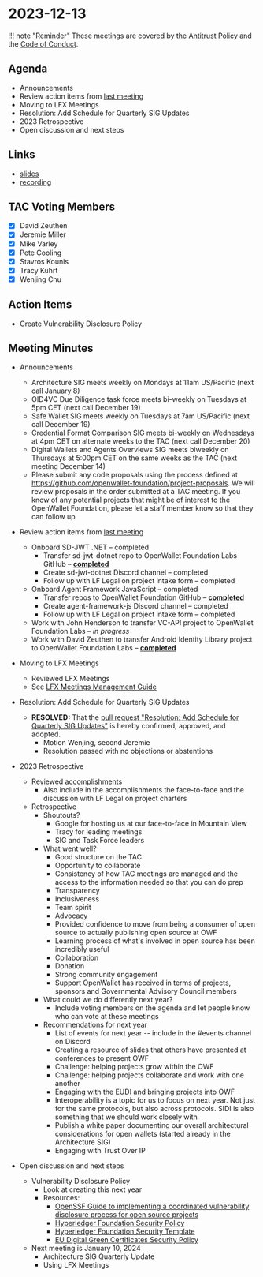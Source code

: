 # 2023-12-13

!!! note "Reminder"
    These meetings are covered by the [Antitrust Policy](../../governance/antitrust.md) and the [Code of Conduct](../../governance/code-of-conduct.md).

## Agenda
- Announcements
- Review action items from [last meeting](https://tac.openwallet.foundation/meetings/2023/2023-11-29/#action-items)
- Moving to LFX Meetings
- Resolution: Add Schedule for Quarterly SIG Updates
- 2023 Retrospective
- Open discussion and next steps

## Links
- [slides](https://docs.google.com/presentation/d/10lxFLi3B9hzXQllonVFVCQA3vDRlDTeYrzNkhp9kqzg/edit?usp=sharing)
- [recording](https://zoom.us/rec/share/V8P2M0deIr6ceWvtb1Xl4ly5LR0TCpy_O5FqSfw8whpuioXwm-LMawEIYTYVPzZq.VrzRcOgN9q1ghqJp)

## TAC Voting Members

- [x] David Zeuthen
- [x] Jeremie Miller
- [x] Mike Varley
- [x] Pete Cooling
- [x] Stavros Kounis
- [x] Tracy Kuhrt
- [x] Wenjing Chu

## Action Items
- Create Vulnerability Disclosure Policy

## Meeting Minutes
- Announcements
    - Architecture SIG  meets weekly on Mondays at 11am US/Pacific (next call January 8)
    - OID4VC Due Diligence task force meets bi-weekly on Tuesdays at 5pm CET (next call December 19)
    - Safe Wallet SIG meets weekly on Tuesdays at 7am US/Pacific (next call December 19)
    - Credential Format Comparison SIG meets bi-weekly on Wednesdays at 4pm CET on alternate weeks to the TAC (next call December 20)
    - Digital Wallets and Agents Overviews SIG meets biweekly on Thursdays at 5:00pm CET on the same weeks as the TAC (next meeting December 14)
    - Please submit any code proposals using the process defined at https://github.com/openwallet-foundation/project-proposals. We will review proposals in the order submitted at a TAC meeting. If you know of any potential projects that might be of interest to the OpenWallet Foundation, please let a staff member know so that they can follow up

- Review action items from [last meeting](./2023-11-29.md#action-items)
    - Onboard SD-JWT .NET – completed
        - Transfer sd-jwt-dotnet repo to OpenWallet Foundation Labs GitHub – **[completed](https://github.com/openwallet-foundation-labs/sd-jwt-dotnet)**
        - Create sd-jwt-dotnet Discord channel – completed
        - Follow up with LF Legal on project intake form – completed
    - Onboard Agent Framework JavaScript – completed
        - Transfer repos to OpenWallet Foundation GitHub – **[completed](https://github.com/openwallet-foundation/agent-framework-javascript)**
        - Create agent-framework-js Discord channel – completed
        - Follow up with LF Legal on project intake form – completed
    - Work with John Henderson to transfer VC-API project to OpenWallet Foundation Labs – _in progress_
    - Work with David Zeuthen to transfer Android Identity Library project to OpenWallet Foundation Labs – **[completed](https://github.com/openwallet-foundation-labs/identity-credential)**


- Moving to LFX Meetings
    - Reviewed LFX Meetings
    - See [LFX Meetings Management Guide](https://docs.google.com/presentation/d/1exabunCvbUTBcsGizOeIGZ4NlR5NrYowG6E1XgY9otU/edit?usp=sharing)

- Resolution: Add Schedule for Quarterly SIG Updates
    - **RESOLVED:** That the [pull request "Resolution: Add Schedule for Quarterly SIG Updates"](https://github.com/openwallet-foundation/tac/pull/81) is hereby confirmed, approved, and adopted.
        - Motion Wenjing, second Jeremie
        - Resolution passed with no objections or abstentions

- 2023 Retrospective
    - Reviewed [accomplishments](https://docs.google.com/presentation/d/10lxFLi3B9hzXQllonVFVCQA3vDRlDTeYrzNkhp9kqzg/edit#slide=id.g26312d0b061_0_84)
        - Also include in the accomplishments the face-to-face and the discussion with LF Legal on project charters
    - Retrospective
        - Shoutouts?
            - Google for hosting us at our face-to-face in Mountain View
            - Tracy for leading meetings
            - SIG and Task Force leaders
        - What went well?
            - Good structure on the TAC
            - Opportunity to collaborate
            - Consistency of how TAC meetings are managed and the access to the information needed so that you can do prep
            - Transparency
            - Inclusiveness
            - Team spirit
            - Advocacy
            - Provided confidence to move from being a consumer of open source to actually publishing open source at OWF
            - Learning process of what's involved in open source has been incredibly useful
            - Collaboration
            - Donation
            - Strong community engagement
            - Support OpenWallet has received in terms of projects, sponsors and Governmental Advisory Council members
        - What could we do differently next year?
            - Include voting members on the agenda and let people know who can vote at these meetings
        - Recommendations for next year
            - List of events for next year -- include in the #events channel on Discord
            - Creating a resource of slides that others have presented at conferences to present OWF
            - Challenge: helping projects grow within the OWF
            - Challenge: helping projects collaborate and work with one another
            - Engaging with the EUDI and bringing projects into OWF
            - Interoperability is a topic for us to focus on next year. Not just for the same protocols, but also across protocols. SIDI is also something that we should work closely with
            - Publish a white paper documenting our overall architectural considerations for open wallets (started already in the Architecture SIG)
            - Engaging with Trust Over IP

- Open discussion and next steps
    - Vulnerability Disclosure Policy
        - Look at creating this next year
        - Resources:
            - [OpenSSF Guide to implementing a coordinated vulnerability disclosure process for open source projects](https://github.com/ossf/oss-vulnerability-guide/blob/main/maintainer-guide.md#readme)
            - [Hyperledger Foundation Security Policy](https://toc.hyperledger.org/governing-documents/security.html)
            - [Hyperledger Foundation Security Template](https://toc.hyperledger.org/governing-documents/security-template.md)
            - [EU Digital Green Certificates Security Policy](https://github.com/eu-digital-green-certificates/dgc-overview/security/policy)
    - Next meeting is January 10, 2024
        - Architecture SIG Quarterly Update
        - Using LFX Meetings
